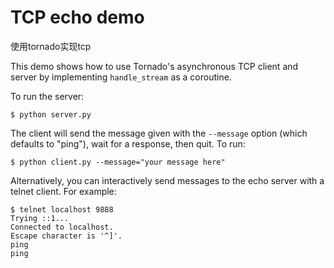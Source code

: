 TCP echo demo
=============
使用tornado实现tcp

This demo shows how to use Tornado's asynchronous TCP client and
server by implementing `handle_stream` as a coroutine.

To run the server:

```
$ python server.py
```

The client will send the message given with the `--message` option
(which defaults to "ping"), wait for a response, then quit. To run:

```
$ python client.py --message="your message here"
```

Alternatively, you can interactively send messages to the echo server
with a telnet client. For example:

```
$ telnet localhost 9888
Trying ::1...
Connected to localhost.
Escape character is '^]'.
ping
ping
```
